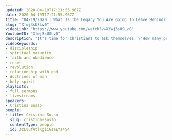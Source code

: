 ```yaml
---
updated: 2020-04-19T17:21:55.967Z
date: 2020-04-19T17:21:55.967Z
title: "04/19/2020 | What Is The Legacy You Are Going To Leave Behind? (Pastor Cristina Sosso)"
slug: "Xfwj3sUSLv0"
videoLink: "https://www.youtube.com/watch?v=Xfwj3sUSLv0"
YoutubeID: "Xfwj3sUSLv0"
description: "It's time for Christians to ask themselves: \"How many people were inspired by the way I lived?\" and \"How many people have been impacted by my teachings?\". The Body of Christ needs to mature in our relationship with God, and His workings must be evident in our lives. This sermon was delivered by Pastor Cris Sosso at Freedom Fellowship Church International on April 19, 2020."
videoKeywords:
- discipleship
- spiritual maturity
- faith and obedience
- reset
- revolution
- relationship with god
- doctrines of man
- holy spirit
playlists:
- full sermons
- livestreams
speakers:
- Cristina Sosso
people:
- title: Cristina Sosso
  slug: cristina-sosso
  contentType: people
  id: 3zLvufAtlKgiiGIaEYs4S4
---
```


